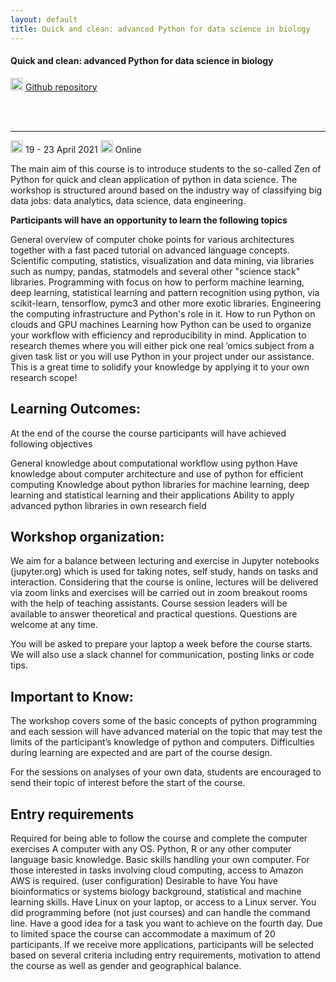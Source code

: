 ```yaml
---
layout: default
title: Quick and clean: advanced Python for data science in biology
---
```


#### Quick and clean: advanced Python for data science in biology
<img border="0" src="https://www.svgrepo.com/show/305241/github.svg" width="20" height="20"> [Github repository](https://github.com/NBISweden/workshop-advanced-python)


<br>
<br>
<hr>

<img border="0" src="https://www.svgrepo.com/show/20800/event-date-and-time-symbol.svg" width="20" height="20"> 19 - 23 April 2021
<img border="0" src="https://www.svgrepo.com/show/4199/placeholder-on-a-map.svg" width="20" height="20"> Online

The main aim of this course is to introduce students to the so-called Zen of Python for quick and clean application of python in data science. The workshop is structured around  based on the industry way of classifying big data jobs: data analytics, data science, data engineering.

**Participants will have an opportunity to learn the following topics**

General overview of computer choke points for various architectures together with a fast paced tutorial on advanced language concepts.
Scientific computing, statistics, visualization and data mining, via libraries such as numpy, pandas, statmodels and several other "science stack" libraries.
Programming with focus on how to perform machine learning, deep learning, statistical learning and pattern recognition using python, via scikit-learn, tensorflow, pymc3 and other more exotic libraries.
Engineering the computing infrastructure and Python's role in it. How to run Python on clouds and GPU machines
Learning how Python can be used to organize your workflow with efficiency and reproducibility in mind.
Application to research themes where you will either pick one real ‘omics subject from a given task list or you will use Python in your project under our assistance. This is a great time to solidify your knowledge by applying it to your own research scope!


## Learning Outcomes:

At the end of the course the course participants will have achieved following objectives

General knowledge about computational workflow using python
Have knowledge about computer architecture and use of python for efficient computing
Knowledge about python libraries for machine learning, deep learning and statistical learning and their applications
Ability to apply advanced python libraries in own research field

## Workshop organization:

We aim for a balance between lecturing and exercise in Jupyter notebooks (jupyter.org) which is used for taking notes, self study, hands on tasks and interaction. Considering that the course is online, lectures will be delivered via zoom links and exercises will be carried out in zoom breakout rooms with the help of teaching assistants. Course session leaders will be available to answer theoretical and practical questions. Questions are welcome at any time.

You will be asked to prepare your laptop a week before the course starts. We will also use a slack channel for communication, posting links or code tips.

## Important to Know:

The workshop covers some of the basic concepts of python programming and each session will have advanced material on the topic that may test the limits of the participant’s knowledge of python and computers. Difficulties during learning are expected and are part of the course design.

For the sessions on analyses of your own data, students are encouraged to send their topic of interest before the start of the course.

## Entry requirements

Required for being able to follow the course and complete the computer exercises
A computer with any OS.
Python, R or any other computer language basic knowledge.
Basic skills handling your own computer.
For those interested in tasks involving cloud computing, access to Amazon AWS is required. (user configuration)
Desirable to have
You have bioinformatics or systems biology background, statistical and machine learning skills.
Have Linux on your laptop, or access to a Linux server.
You did programming before (not just courses) and can handle the command line.
Have a good idea for a task you want to achieve on the fourth day.
Due to limited space the course can accommodate a maximum of 20 participants. If we receive more applications, participants will be selected based on several criteria including entry requirements, motivation to attend the course as well as gender and geographical balance.
